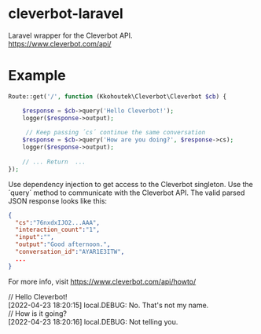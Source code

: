 # cleverbot-laravel
Laravel wrapper for the Cleverbot API.\
https://www.cleverbot.com/api/
# Example
```php
Route::get('/', function (Kkohoutek\Cleverbot\Cleverbot $cb) {

    $response = $cb->query('Hello Cleverbot!');  
    logger($response->output);
    
     // Keep passing ´cs´ continue the same conversation
    $response = $cb->query('How are you doing?', $response->cs);  
    logger($response->output);
    
    // ... Return  ...
});

```
Use dependency injection to get access to the Cleverbot singleton. Use the ´query´ method to communicate with the Cleverbot API. The valid parsed JSON response looks like this:
```json
{
  "cs":"76nxdxIJO2...AAA",
  "interaction_count":"1",
  "input":"",
  "output":"Good afternoon.",
  "conversation_id":"AYAR1E3ITW",
  ...
}
```
For more info, visit https://www.cleverbot.com/api/howto/


// Hello Cleverbot!\
[2022-04-23 18:20:15] local.DEBUG: No. That's not my name. \
// How is it going?\
[2022-04-23 18:20:16] local.DEBUG: Not telling you.
